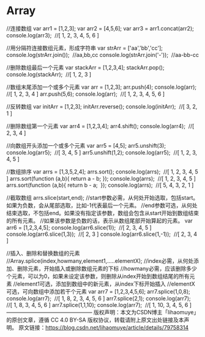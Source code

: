 # Array

//连接数组
var arr1 = [1,2,3];
var arr2 = [4,5,6];
var arr3 = arr1.concat(arr2);
console.log(arr3);  //[ 1, 2, 3, 4, 5, 6 ]


//用分隔符连接数组元素，形成字符串
var strArr = ['aa','bb','cc'];
console.log(strArr.join());  //aa,bb,cc
console.log(strArr.join('-'));  //aa-bb-cc


//删除数组最后一个元素
var stackArr = [1,2,3,4];
stackArr.pop();
console.log(stackArr);  //[ 1, 2, 3 ]


//数组末尾添加一个或多个元素
var arr = [1,2,3];
arr.push(4);
console.log(arr);  //[ 1, 2, 3, 4 ]
arr.push(5,6);
console.log(arr);  //[ 1, 2, 3, 4, 5, 6 ]


//反转数组
var initArr = [1,2,3];
initArr.reverse();
console.log(initArr);  //[ 3, 2, 1 ]


//删除数组第一个元素
var arr4 = [1,2,3,4];
arr4.shift();
console.log(arr4);  //[ 2, 3, 4 ]


//向数组开头添加一个或多个元素
var arr5 = [4,5];
arr5.unshift(3);
console.log(arr5);  //[ 3, 4, 5 ]
arr5.unshift(1,2);
console.log(arr5);  //[ 1, 2, 3, 4, 5 ]


//数组排序
var arrs = [1,3,5,2,4];
arrs.sort();
console.log(arrs);  //[ 1, 2, 3, 4, 5 ]
arrs.sort(function (a,b){
return a - b;
});
console.log(arrs);  //[ 1, 2, 3, 4, 5 ]
arrs.sort(function (a,b){
return b - a; 
});
console.log(arrs);  //[ 5, 4, 3, 2, 1 ]


//截取数组 arrs.slice(start,end);
//start参数必需，从何处开始选取，包括start。如果为负数，会从尾部选取，比如-1代表最后一个元素。
//end参数可选，从何处结束选取，不包括end。如果没有指定该参数，数组会包含从start开始到数组结束的所有元素。
//如果该参数是负数的话，表示从数组尾部开始算起的元素。
var arr6 = [1,2,3,4,5];
console.log(arr6.slice(1));  //[ 2, 3, 4, 5 ]
console.log(arr6.slice(1,3));  //[ 2, 3 ]
console.log(arr6.slice(1,-1));  //[ 2, 3, 4 ]


//插入、删除和替换数组的元素
//Array.splice(index,howmany,element1,.....elementX);
//index必需，从何处添加、删除元素，开始插入或删除数组元素的下标
//howmany必需，应该删除多少个元素，可以为0，如果未设定该参数，则删除从index开始到数组结尾的所有元素
//element1可选，添加到数组中的新元素，从index下标开始插入
//elementX可选，可向数组中添加若干个元素
var arr7 = [1,2,3,4,5,6];
arr7.splice(1,0,8);
console.log(arr7);  //[ 1, 8, 2, 3, 4, 5, 6 ]
arr7.splice(2,1);
console.log(arr7);  //[ 1, 8, 3, 4, 5, 6 ]
arr7.splice(1,1,10);
console.log(arr7);  //[ 1, 10, 3, 4, 5, 6 ]
————————————————
版权声明：本文为CSDN博主「lihaomuye」的原创文章，遵循 CC 4.0 BY-SA 版权协议，转载请附上原文出处链接及本声明。
原文链接：https://blog.csdn.net/lihaomuye/article/details/79758314

